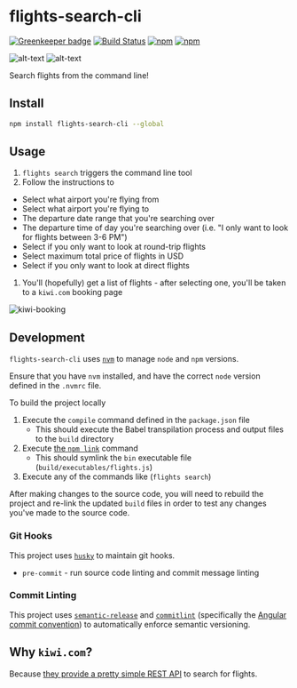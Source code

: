 # flights-search-cli

[![Greenkeeper badge](https://badges.greenkeeper.io/jaebradley/flights-search-cli.svg)](https://greenkeeper.io/)
[![Build Status](https://travis-ci.org/jaebradley/flights-search-cli.svg?branch=master)](https://travis-ci.org/jaebradley/flights-search-cli)
[![npm](https://img.shields.io/npm/v/flights-search-cli.svg)](https://www.npmjs.com/package/flights-search-cli)
[![npm](https://img.shields.io/npm/dt/flights-search-cli.svg)](https://www.npmjs.com/package/flights-search-cli)

![alt-text](https://imgur.com/54yeBhy.png)
![alt-text](https://media.giphy.com/media/1k0AuLZvV7FcMTkDrc/giphy.gif)

Search flights from the command line!

## Install

```bash
npm install flights-search-cli --global
```

## Usage

1. `flights search` triggers the command line tool
1. Follow the instructions to
  * Select what airport you're flying from
  * Select what airport you're flying to
  * The departure date range that you're searching over
  * The departure time of day you're searching over (i.e. "I only want to look for flights between 3-6 PM")
  * Select if you only want to look at round-trip flights
  * Select maximum total price of flights in USD
  * Select if you only want to look at direct flights
1. You'll (hopefully) get a list of flights - after selecting one, you'll be taken to a `kiwi.com` booking page

![kiwi-booking](https://imgur.com/iz4V1oX.png)

## Development

`flights-search-cli` uses [`nvm`](https://github.com/nvm-sh/nvm) to manage `node` and `npm` versions.

Ensure that you have `nvm` installed, and have the correct `node` version defined in the `.nvmrc` file.

To build the project locally

1. Execute the `compile` command defined in the `package.json` file
   * This should execute the Babel transpilation process and output files to the `build` directory
1. Execute [the `npm link`](https://docs.npmjs.com/cli/link) command
   * This should symlink the `bin` executable file (`build/executables/flights.js`)
1. Execute any of the commands like (`flights search`)

After making changes to the source code, you will need to rebuild the project and re-link the updated `build` files in order to test any changes you've made to the source code.

### Git Hooks

This project uses [`husky`](https://github.com/typicode/husky) to maintain git hooks.

* `pre-commit` - run source code linting and commit message linting

### Commit Linting

This project uses [`semantic-release`](https://github.com/semantic-release/semantic-release) and [`commitlint`](https://github.com/conventional-changelog/commitlint) (specifically the [Angular commit convention](https://gist.github.com/stephenparish/9941e89d80e2bc58a153)) to automatically enforce semantic versioning.

## Why `kiwi.com`?

Because [they provide a pretty simple REST API](https://skypickerpublicapi.docs.apiary.io) to search for flights.
